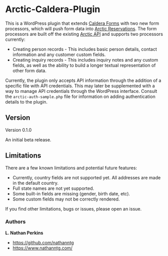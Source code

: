 Arctic-Caldera-Plugin
=====================

This is a WordPress plugin that extends [Caldera Forms](https://wordpress.org/plugins/caldera-forms/) with
two new form processors, which will push form data into [Arctic Reservations](http://www.arcticreservations.com/).
The form processors are built off the existing [Arctic API](https://github.com/arcticres/arctic-api) and supports
two processors currently:

* Creating person records - This includes basic person details, contact information and any customer custom fields.
* Creating inquiry records - This includes inquiry notes and any custom fields, as well as the ability to build a longer
  textual representation of other form data.

Currently, the plugin only accepts API information through the addition of a specific file with API credentials.
This may later be supplemented with a way to manage API credentials through the WordPress interface. Consult the
`arctic-auth-sample.php` file for information on adding authentication details to the plugin.

Version
-------

Version 0.1.0

An initial beta release.

Limitations
-----------

There are a few known limitations and potential future features:

* Currently, country fields are not supported yet. All addresses are made in the default country.
* Full state names are not yet supported.
* Some built-in fields are missing (gender, birth date, etc).
* Some custom fields may not be correctly rendered.

If you find other limitations, bugs or issues, please open an issue.

### Authors

**L. Nathan Perkins**

- <https://github.com/nathanntg>
- <https://www.nathanntg.com/>

